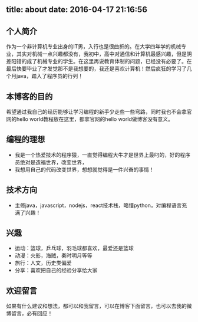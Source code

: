 title: about
date: 2016-04-17 21:16:56
---

## 个人简介
作为一个非计算机专业出身的IT男，入行也是很曲折的。在大学四年学的机械专业，其实对机械一点兴趣都没有，我初中，高中对通信和计算机最感兴趣，但是阴差阳错的成了机械专业的学生。在这里再说教育体制的问题，已经没有必要了。在最后快要毕业了才发觉那不是我想要的，我还是喜欢计算机！然后疯狂的学习了几个月java，踏入了程序员的行列！

## 本博客的目的
希望通过我自己的经历能够让学习编程的新手少走些一些弯路，同时我也不会拿官网的hello world教程放在这里，都拿官网的hello world做博客没有意义。

## 编程的理想
- 我是一个热爱技术的程序猿，一直觉得编程大牛才是世界上最叼的，好的程序员绝对是造福世界，改变世界，
- 我想用自己的代码改变世界，想想就觉得是一件兴奋的事情！

## 技术方向
- 主修java，javascript，nodejs，react技术栈，略懂python，对编程语言充满了兴趣！

## 兴趣
- 运动：篮球，乒乓球，羽毛球都喜欢，最爱还是篮球
- 动漫：火影，海贼，秦时明月等等
- 旅行：人文，历史类偏爱
- 分享：喜欢把自己的经验分享给大家

## 欢迎留言
如果有什么建议和想法，都可以和我留言，可以在博客下面留言，也可以去我的微博留言，必有回应！
